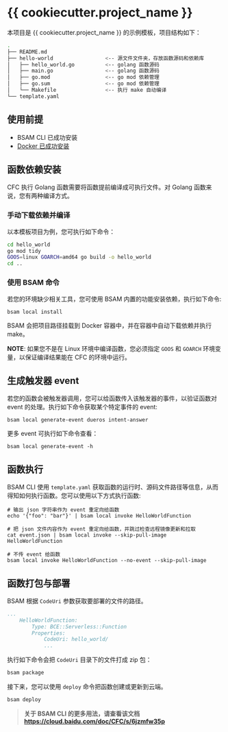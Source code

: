 # {{ cookiecutter.project_name }}

本项目是 {{ cookiecutter.project_name }} 的示例模板，项目结构如下：

```bash
.
├── README.md
├── hello-world                 <-- 源文件文件夹，存放函数源码和依赖库
│   ├── hello_world.go          <-- golang 函数源码
│   ├── main.go                 <-- golang 函数源码
│   ├── go.mod                  <-- go mod 依赖管理
│   ├── go.sum                  <-- go mod 依赖管理
│   └── Makefile                <-- 执行 make 自动编译
└── template.yaml
```

## 使用前提

* BSAM CLI 已成功安装
* [Docker 已成功安装](https://www.docker.com/community-edition)

## 函数依赖安装

CFC 执行 Golang 函数需要将函数提前编译成可执行文件。对 Golang 函数来说，您有两种编译方式。

### 手动下载依赖并编译

以本模板项目为例，您可执行如下命令：

```bash
cd hello_world
go mod tidy
GOOS=linux GOARCH=amd64 go build -o hello_world
cd ..
```

### 使用 BSAM 命令
若您的环境缺少相关工具，您可使用 BSAM 内置的功能安装依赖，执行如下命令:

```
bsam local install
```

BSAM 会把项目路径挂载到 Docker 容器中，并在容器中自动下载依赖并执行 make。

**NOTE**: 如果您不是在 Linux 环境中编译函数，您必须指定 `GOOS` 和 `GOARCH` 环境变量，以保证编译结果能在 CFC 的环境中运行。

## 生成触发器 event
若您的函数会被触发器调用，您可以给函数传入该触发器的事件，以验证函数对 event 的处理。执行如下命令获取某个特定事件的 event:

```
bsam local generate-event dueros intent-answer
```

更多 event 可执行如下命令查看：

```
bsam local generate-event -h
```

## 函数执行

BSAM CLI 使用 `template.yaml` 获取函数的运行时、源码文件路径等信息，从而得知如何执行函数。您可以使用以下方式执行函数:

```
# 输出 json 字符串作为 event 重定向给函数
echo '{"foo": "bar"}' | bsam local invoke HelloWorldFunction

# 把 json 文件内容作为 event 重定向给函数，并跳过检查远程镜像更新和拉取
cat event.json | bsam local invoke --skip-pull-image HelloWorldFunction

# 不传 event 给函数
bsam local invoke HelloWorldFunction --no-event --skip-pull-image
```

## 函数打包与部署

BSAM 根据 `CodeUri` 参数获取要部署的文件的路径。

```yaml
...
    HelloWorldFunction:
        Type: BCE::Serverless::Function
        Properties:
            CodeUri: hello_world/
            ...
```

执行如下命令会把 `CodeUri` 目录下的文件打成 zip 包：

```bash
bsam package
```

接下来，您可以使用 `deploy` 命令把函数创建或更新到云端。

```bash
bsam deploy
```

> **关于 BSAM CLI 的更多用法，请查看该文档 https://cloud.baidu.com/doc/CFC/s/6jzmfw35p**